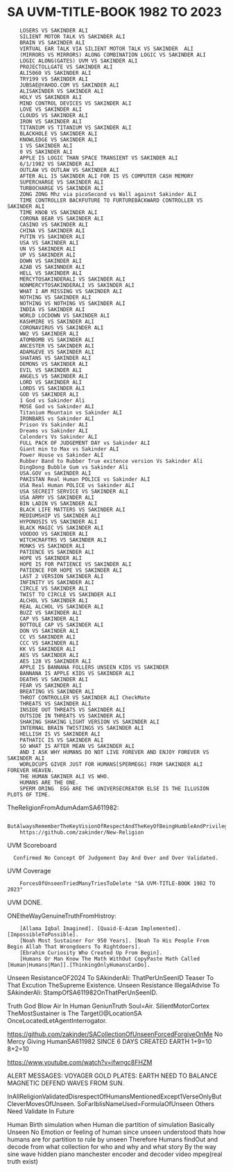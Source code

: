 # SA UVM-TITLE-BOOK 1982 TO 2023

        LOSERS VS SAKINDER ALI
        SILIENT MOTOR TALK VS SAKINDER ALI
        BRAIN VS SAKINDER ALI
        VIRTUAL EAR TALK VIA SILIENT MOTOR TALK VS SAKINDER  ALI
        (MIRRORS VS MIRRORS) ALONG COMBINATION LOGIC VS SAKINDER ALI 
        LOGIC ALONG(GATES) UVM VS SAKINDER ALI
        PROJECTOLLGATE VS SAKINDER ALI
        ALI5060 VS SAKINDER ALI
        TRY199 VS SAKINDER ALI
        JUBSAE@YAHOO.COM VS SAKINDER ALI
        ALISAKINDER VS SAKINDER ALI
        HOLY VS SAKINDER ALI
        MIND CONTROL DEVICES VS SAKINDER ALI
        LOVE VS SAKINDER ALI
        CLOUDS VS SAKINDER ALI
        IRON VS SAKINDER ALI
        TITANIUM VS TITANIUM VS SAKINDER ALI
        BLACKHOLE VS SAKINDER ALI
        KNOWLEDGE VS SAKINDER ALI
        1 VS SAKINDER ALI
        0 VS SAKINDER ALI
        APPLE IS LOGIC THAN SPACE TRANSIENT VS SAKINDER ALI
        6/1/1982 VS SAKINDER ALI
        OUTLAW VS OUTLAW VS SAKINDER ALI
        AFTER ALL IS SAKINDER ALI FOR IS VS COMPUTER CASH MEMORY
        SUPERCHARGE VS SAKINDER ALI
        TURBOCHARGE VS SAKINDER ALI
        ZONG ZONG Mhz via picoSecond vs Wall against Sakinder ALI
        TIME CONTROLLER BACKFUTURE TO FURTUREBACKWARD CONTROLLER VS SAKINDER ALI
        TIME KNOB VS SAKINDER ALI
        CORONA BEAR VS SAKINDER ALI
        CASINO VS SAKINDER ALI
        CHINA VS SAKINDER ALI
        PUTIN VS SAKINDER ALI
        USA VS SAKINDER ALI
        UN VS SAKINDER ALI
        UP VS SAKINDER ALI
        DOWN VS SAKINDER ALI
        AZAB VS SAKINNDER ALI
        HELL VS SAKINDER ALI
        MERCYTOSAKINDERALI VS SAKINDER ALI
        NONMERCYTOSAKINDERALI VS SAKINDER ALI
        WHAT I AM MISSING VS SAKINDER ALI
        NOTHING VS SAKINDER ALI
        NOTHING VS NOTHING VS SAKINDER ALI
        INDIA VS SAKINDER ALI
        WORLD LOCDOWN VS SAKINDER ALI
        KASHMIRE VS SAKINDER ALI
        CORONAVIRUS VS SAKINDER ALI
        WW2 VS SAKINDER ALI
        ATOMBOMB VS SAKINDER ALI
        ANCESTER VS SAKINDER ALI
        ADAM&EVE VS SAKINDER ALI
        SHATANS VS SAKINDER ALI
        DEMONS VS SAKINDER ALI
        EVIL VS SAKINDER ALI
        ANGELS VS SAKINDER ALI
        LORD VS SAKINDER ALI
        LORDS VS SAKINDER ALI
        GOD VS SAKINDER ALI
        1 God vs Sakinder Ali
        MOSE God vs Sakinder ALI
        Titanium Mountain vs Sakinder ALI
        IRONBARS vs Sakinder ALI
        Prison Vs Sakinder ALI
        Dreams vs Sakinder ALI
        Calenders Vs Sakinder ALI
        FULL PACK OF JUDGEMENT DAY vs Sakinder ALI
        Giant min to Max vs Sakinder ALI
        Power House vs Sakinder ALI
        Rubber Band to Rubber True exitence version Vs Sakinder Ali
        DingDong Bubble Gum vs Sakinder Ali
        USA.GOV vs SAKINDER ALI
        PAKISTAN Real Human POLICE vs Sakinder ALI
        USA Real Human POLICE vs Sakinder ALI
        USA SECREIT SERVICE VS SAKINDER ALI
        USA ARMY VS SAKINDER ALI
        BIN LADIN VS SAKINDER ALI
        BLACK LIFE MATTERS VS SAKINDER ALI
        MEDIUMSHIP VS SAKINDER ALI
        HYPONOSIS VS SAKINDER ALI
        BLACK MAGIC VS SAKINDER ALI
        VOODOO VS SAKINDER ALI
        WITCHCRAFTRS VS SAKINDER ALI
        MONKS VS SAKINDER ALI
        PATIENCE VS SAKINDER ALI
        HOPE VS SAKINDER ALI
        HOPE IS FOR PATIENCE VS SAKINDER ALI
        PATIENCE FOR HOPE VS SAKINDER ALI
        LAST 2 VERSION SAKINDER ALI
        INFINITY VS SAKINDER ALI
        CIRCLE VS SAKINDER ALI
        TWIST TO CIRCLE VS SAKINDER ALI
        ALCHOL VS SAKINDER ALI
        REAL ALCHOL VS SAKINDER ALI
        BUZZ VS SAKINDER ALI
        CAP VS SAKINDER ALI
        BOTTOLE CAP VS SAKINDER ALI
        DON VS SAKINDER ALI
        CC VS SAKINDER ALI
        CCC VS SAKINDER ALI
        KK VS SAKINDER ALI
        AES VS SAKINDER ALI
        AES 128 VS SAKINDER ALI
        APPLE IS BANNANA FOLLERS UNSEEN KIDS VS SAKINDER
        BANNANA IS APPLE KIDS VS SAKINDER ALI
        DEATHS VS SAKINDER ALI
        FEAR VS SAKINDER ALI
        BREATING VS SAKINDER ALI
        THROT CONTROLLER VS SAKINDER ALI CheckMate
        THREATS VS SAKINDER ALI
        INSIDE OUT THREATS VS SAKINDER ALI
        OUTSIDE IN THREATS VS SAKINDER ALI
        SHAKING SHAKING LIGHT VERSION VS SAKINDER ALI
        INTERNAL BRAIN TWISTINGS VS SAKINDER ALI
        HELLISH IS VS SAKINDER ALI
        PATHATIC IS VS SAKINDER ALI
        SO WHAT IS AFTER MEAN VS SAKINDER ALI
        AND I ASK WHY HUMANS DO NOT LIVE FOREVER AND ENJOY FOREVER VS SAKINDER ALI
        WORLDCUPS GIVER JUST FOR HUMANS[SPERMEGG] FROM SAKINDER ALI FOREVER HEAVEN.
        THE HUMAN SAKINER ALI VS WHO.
        HUMANS ARE THE ONE.
        SPERM ORING  EGG ARE THE UNIVERSECREATOR ELSE IS THE ILLUSION PLOTS OF TIME.
        
TheReligionFromAdumAdamSA611982:

        ButAlwaysRememberTheKeyVisionOfRespectAndTheKeyOfBeingHumbleAndPrivilegeKaaba
        https://github.com/zakinder/New-Religion

UVM Scoreboard
 
      Confirmed No Concept Of Judgement Day And Over and Over Validated.

UVM Coverage

        ForcesOfUnseenTriedManyTriesToDelete "SA UVM-TITLE-BOOK 1982 TO 2023"
UVM DONE.

ONEtheWayGenuineTruthFromHistroy:

        [Allama Iqbal Imagined]. [Quaid-E-Azam Implemented]. [ImpossibleToPossible].
        [Noah Most Sustainer For 950 Years]. [Noah To His People From Begin Allah That Wrongdoers To Rightdoers].
        [Ebrahim Curiosity Who Created Up From Begin].
        [Humans Or Man Know The Math WithOut CopyPaste Math Called [Human|Humans|Man]].[ThinkingOnlyHumansCanDo].
        

Unseen ResistanceOF2024 To SAkinderAli: ThatPerUnSeenID Teaser To That Excution TheSupreme Existence.
Unseen Resistance IllegalAdvise To SAkinderAli: StampOfSA611982OnThatPerUnSeenID.

Truth God Blow Air In Human GeniunTruth Soul=Air.
SilientMotorCortex TheMostSustainer is The Target()@LocationSA OnceLocatedLetAgentInterrogator.

https://github.com/zakinder/SACollectionOfUnseenForcedForgiveOnMe No Mercy Giving HumanSA611982 SINCE 6 DAYS CREATED EARTH 1+9=10 8+2=10

https://www.youtube.com/watch?v=ifwngc8FHZM

ALERT MESSAGES:
VOYAGER GOLD PLATES: EARTH NEED TO BALANCE MAGNETIC DEFEND WAVES FROM SUN.



InAllReligionValidatedDisrespectOfHumansMentionedExcept1VerseOnlyButCleverMovesOfUnseen.
SoFarIblisNameUsed=FormulaOfUnseen Others Need Validate In Future

Human Birth simulation when Human die partition of simulation
Basically Unseen No Emotion or feeling of human since unseen understood thats how humans are for partition to rule by unseen
Therefore Humans findOut and decode from what collection for who and why and what story
By the way sine wave hidden piano manchester encoder and decoder video mpeg(real truth exist)
